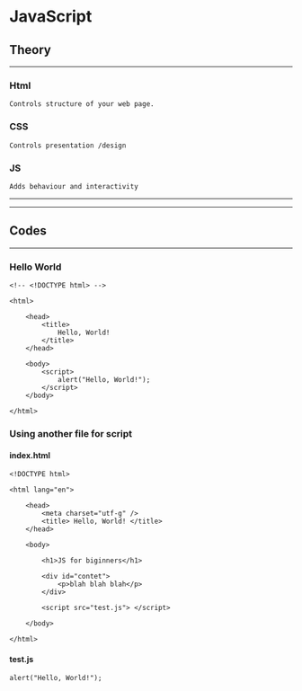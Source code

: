 # JavaScript

## Theory
---

### Html
    Controls structure of your web page.

### CSS
    Controls presentation /design

### JS
    Adds behaviour and interactivity


---
---

## Codes
---
### Hello World

    <!-- <!DOCTYPE html> -->
    
    <html>
        
        <head>
            <title>
                Hello, World!
            </title>
        </head>
        
        <body>
            <script>
                alert("Hello, World!");
            </script>
        </body>

    </html>

### Using another file for script

#### index.html

    <!DOCTYPE html>

    <html lang="en">
        
        <head>
            <meta charset="utf-g" />
            <title> Hello, World! </title>
        </head>
        
        <body>

            <h1>JS for biginners</h1>
            
            <div id="contet">
                <p>blah blah blah</p>
            </div>

            <script src="test.js"> </script>

        </body>

    </html>

#### test.js
    alert("Hello, World!");
